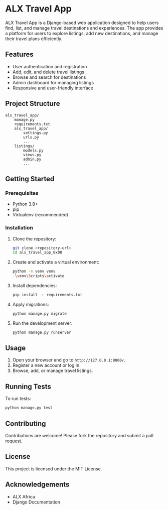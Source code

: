 # ALX Travel App

ALX Travel App is a Django-based web application designed to help users find, list, and manage travel destinations and experiences. The app provides a platform for users to explore listings, add new destinations, and manage their travel plans efficiently.

## Features

- User authentication and registration
- Add, edit, and delete travel listings
- Browse and search for destinations
- Admin dashboard for managing listings
- Responsive and user-friendly interface

## Project Structure

```
alx_travel_app/
    manage.py
    requirements.txt
    alx_travel_app/
        settings.py
        urls.py
        ...
    listings/
        models.py
        views.py
        admin.py
        ...
```

## Getting Started

### Prerequisites

- Python 3.8+
- pip
- Virtualenv (recommended)

### Installation

1. Clone the repository:
   ```bash
   git clone <repository-url>
   cd alx_travel_app_0x00
   ```
2. Create and activate a virtual environment:
   ```bash
   python -m venv venv
   .\venv\Scripts\activate
   ```
3. Install dependencies:
   ```bash
   pip install -r requirements.txt
   ```
4. Apply migrations:
   ```bash
   python manage.py migrate
   ```
5. Run the development server:
   ```bash
   python manage.py runserver
   ```

## Usage

1. Open your browser and go to `http://127.0.0.1:8000/`.
2. Register a new account or log in.
3. Browse, add, or manage travel listings.

## Running Tests

To run tests:
```bash
python manage.py test
```

## Contributing

Contributions are welcome! Please fork the repository and submit a pull request.

## License

This project is licensed under the MIT License.

## Acknowledgements

- ALX Africa
- Django Documentation
